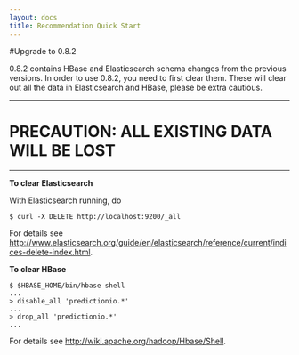 ```yaml
---
layout: docs
title: Recommendation Quick Start
---
```


#Upgrade to 0.8.2

0.8.2 contains HBase and Elasticsearch schema changes from the previous versions. In order to use 0.8.2, you need to first clear them.
These will clear out all the data in Elasticsearch and HBase, please be extra cautious.

----

# __PRECAUTION: ALL EXISTING DATA WILL BE LOST__

----

**To clear Elasticsearch**

With Elasticsearch running, do

```
$ curl -X DELETE http://localhost:9200/_all
```

For details see http://www.elasticsearch.org/guide/en/elasticsearch/reference/current/indices-delete-index.html.

**To clear HBase**

```
$ $HBASE_HOME/bin/hbase shell
...
> disable_all 'predictionio.*'
...
> drop_all 'predictionio.*'
...
```

For details see http://wiki.apache.org/hadoop/Hbase/Shell.
